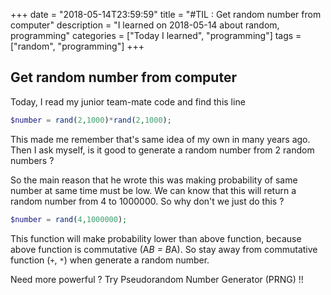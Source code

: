 +++
date = "2018-05-14T23:59:59"
title = "#TIL : Get random number from computer"
description = "I learned on 2018-05-14 about random, programming"
categories = ["Today I learned", "programming"]
tags = ["random", "programming"]
+++



## Get random number from computer

Today, I read my junior team-mate code and find this line

```php
$number = rand(2,1000)*rand(2,1000);
```

This made me remember that's same idea of my own in many years ago. Then I ask myself, is it good to generate a random number from 2 random numbers ?

So the main reason that he wrote this was making probability of same number at same time must be low. We can know that this will return a random number from 4 to 1000000. So why don't we just do this ?

```php
$number = rand(4,1000000);
```

This function will make probability lower than above function, because above function is commutative (A*B = B*A). So stay away from commutative function (`+`, `*`) when generate a random number.

Need more powerful ? Try Pseudorandom Number Generator (PRNG) !!
